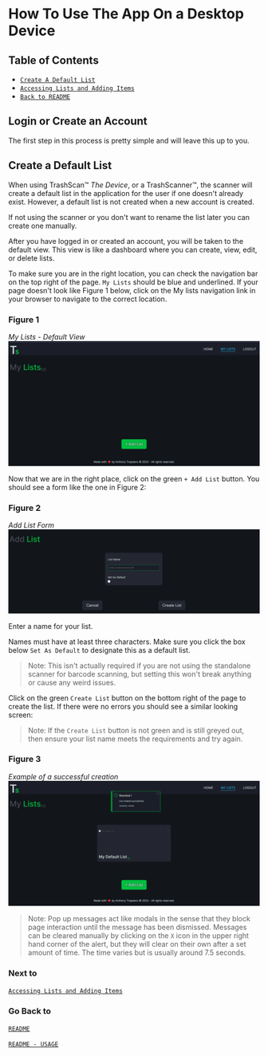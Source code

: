 # How To Use The App On a Desktop Device

## Table of Contents

- [`Create A Default List`](#create-a-default-list)
- [`Accessing Lists and Adding Items`](./access-list-and-adding-items.md#accessing-lists-and-adding-items)
- [`Back to README`](../../README.md#table-of-contents)

## Login or Create an Account

The first step in this process is pretty simple and will leave this up to you.

## Create a Default List

When using TrashScan&#8482; _The Device_, or a TrashScanner&#8482;, the scanner will create a default list in the application for the user if one doesn't already exist. However, a default list is not created when a new account is created.

If not using the scanner or you don't want to rename the list later you can create one manually.

After you have logged in or created an account, you will be taken to the default view. This view is like a dashboard where you can create, view, edit, or delete lists.

To make sure you are in the right location, you can check the navigation bar on the top right of the page. `My Lists` should be blue and underlined. If your page doesn't look like Figure 1 below, click on the My lists navigation link in your browser to navigate to the correct location.

### Figure 1

_My Lists - Default View_
![My Lists Nav View - Desktop](./images/trashscan-computer-mylists-min.png)

Now that we are in the right place, click on the green `+ Add List` button. You should see a form like the one in Figure 2:

### Figure 2

_Add List Form_
![Add List - Desktop](./images/trashscan-addlist-desktop-min.png)

Enter a name for your list.

Names must have at least three characters. Make sure you click the box below `Set As Default` to designate this as a default list.

> Note: This isn't actually required if you are not using the standalone scanner for barcode scanning, but setting this won't break anything or cause any weird issues.

Click on the green `Create List` button on the bottom right of the page to create the list. If there were no errors you should see a similar looking screen:

> Note: If the `Create List` button is not green and is still greyed out, then ensure your list name meets the requirements and try again.

### Figure 3

_Example of a successful creation_
![Create Default List, Success - Desktop](./images/trashscan-default-created-desktop-min.png)

> Note: Pop up messages act like modals in the sense that they block page interaction until the message has been dismissed. Messages can be cleared manually by clicking on the `X` icon in the upper right hand corner of the alert, but they will clear on their own after a set amount of time. The time varies but is usually around 7.5 seconds.

### Next to

[`Accessing Lists and Adding Items`](./access-list-and-adding-items.md#accessing-lists-and-adding-items)

### Go Back to

[`README`](../../README.md#screenshot)

[`README - USAGE`](../../README.md#usage)
